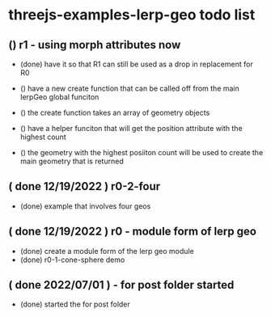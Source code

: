 # threejs-examples-lerp-geo todo list

## () r1 - using morph attributes now
* (done) have it so that R1 can still be used as a drop in replacement for R0
* () have a new create function that can be called off from the main lerpGeo global funciton
* () the create function takes an array of geometry objects

* () have a helper funciton that will get the position attribute with the highest count
* () the geometry with the highest posiiton count will be used to create the main geometry that is returned

## ( done 12/19/2022 ) r0-2-four
* (done) example that involves four geos

## ( done 12/19/2022 ) r0 - module form of lerp geo
* (done) create a module form of the lerp geo module
* (done) r0-1-cone-sphere demo

## ( done 2022/07/01 ) - for post folder started
* (done) started the for post folder 